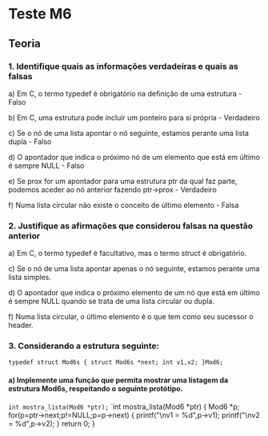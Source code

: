 # Teste M6
## Teoria
### 1. Identifique quais as informações verdadeiras e quais as falsas
a) Em C, o termo typedef é obrigatório na definição de uma estrutura - Falso

b) Em C, uma estrutura pode incluir um ponteiro para si própria - Verdadeiro

c) Se o nó de uma lista apontar o nó seguinte, estamos perante uma lista dupla - Falso

d) O apontador que indica o próximo nó de um elemento que está em último é sempre NULL - Falso

e) Se prox for um apontador para uma estrutura ptr da qual faz parte, podemos aceder ao nó anterior fazendo ptr->prox - Verdadeiro

f) Numa lista circular não existe o conceito de último elemento - Falsa

### 2. Justifique as afirmações que considerou falsas na questão anterior
a) Em C, o termo typedef é facultativo, mas o termo struct é obrigatório.

c) Se o nó de uma lista apontar apenas o nó seguinte, estamos perante uma lista simples.

d) O apontador que indica o próximo elemento de um nó que está em último é sempre NULL quando se trata de uma lista circular ou dupla.

f) Numa lista circular, o último elemento é o que tem como seu sucessor o header.

### 3. Considerando a estrutura seguinte:
`typedef struct Mod6s
{
    struct Mod6s *next;
    int v1,v2;
}Mod6;
`

#### a) Implemente uma função que permita mostrar uma listagem da estrutura Mod6s, respeitando o seguinte protótipo.
`int mostra_lista(Mod6 *ptr);`
`int mostra_lista(Mod6 *ptr)
{
    Mod6 *p;
    for(p=ptr->next;p!=NULL;p=p->next)
    {
        printf("\nv1 = %d",p->v1);
        printf("\nv2 = %d",p->v2);
    }
    return 0;
}
